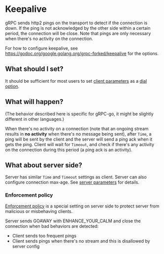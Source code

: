 # Keepalive

gRPC sends http2 pings on the transport to detect if the connection is down. If
the ping is not acknowledged by the other side within a certain period, the
connection will be close. Note that pings are only necessary when there's no
activity on the connection.

For how to configure keepalive, see
https://godoc.org/google.golang.org/grpc-forked/keepalive for the options.

## What should I set?

It should be sufficient for most users to set [client
parameters](https://godoc.org/google.golang.org/grpc-forked/keepalive) as a [dial
option](https://godoc.org/google.golang.org/grpc-forked#WithKeepaliveParams).

## What will happen?

(The behavior described here is specific for gRPC-go, it might be slightly
different in other languages.)

When there's no activity on a connection (note that an ongoing stream results in
__no activity__ when there's no message being sent), after `Time`, a ping will
be sent by the client and the server will send a ping ack when it gets the ping.
Client will wait for `Timeout`, and check if there's any activity on the
connection during this period (a ping ack is an activity).

## What about server side?

Server has similar `Time` and `Timeout` settings as client. Server can also
configure connection max-age. See [server
parameters](https://godoc.org/google.golang.org/grpc-forked/keepalive#ServerParameters)
for details.

### Enforcement policy

[Enforcement
policy](https://godoc.org/google.golang.org/grpc-forked/keepalive#EnforcementPolicy) is
a special setting on server side to protect server from malicious or misbehaving
clients.

Server sends GOAWAY with ENHANCE_YOUR_CALM and close the connection when bad
behaviors are detected:
 - Client sends too frequent pings
 - Client sends pings when there's no stream and this is disallowed by server
   config
